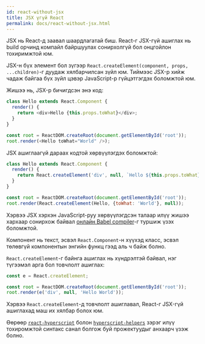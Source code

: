 ```yaml
---
id: react-without-jsx
title: JSX үгүй React
permalink: docs/react-without-jsx.html
---
```


JSX нь React-д заавал шаардлагатай биш. React-г JSX-гүй ашиглах нь build орчинд компайл байршуулах сонирхолгүй бол онцгойлон тохиримжтой юм.

JSX-н бүх элемент бол зүгээр `React.createElement(component, props, ...children)`-г дуудаж хялбарчилсан зүйл юм. Тиймээс JSX-р хийж чадаж байгаа бүх зүйл цэвэр JavaScript-р гүйцэтгэгдэх боломжтой юм.

Жишээ нь, JSX-р бичигдсэн энэ код:

```js
class Hello extends React.Component {
  render() {
    return <div>Hello {this.props.toWhat}</div>;
  }
}

const root = ReactDOM.createRoot(document.getElementById('root'));
root.render(<Hello toWhat="World" />);
```

JSX ашиглаагүй дараах кодтой хөрвүүлэгдэх боломжтой:

```js
class Hello extends React.Component {
  render() {
    return React.createElement('div', null, `Hello ${this.props.toWhat}`);
  }
}

const root = ReactDOM.createRoot(document.getElementById('root'));
root.render(React.createElement(Hello, {toWhat: 'World'}, null));
```

Хэрвээ JSX хэрхэн JavaScript-руу хөрвүүлэгдсэн талаар илүү жишээ хархаар сонирхож байвал [онлайн Babel compiler](babel://jsx-simple-example)-г туршиж үзэх боломжтой.

Компонент нь текст, эсвэл `React.Component`-н хүүхэд класс, эсвэл төлөвгүй компонентын энгийн функц гээд аль ч байж болно.

`React.createElement`-г байнга ашиглах нь хүндрэлтэй байвал, нэг түгээмэл арга бол товчлолт ашиглах:

```js
const e = React.createElement;

const root = ReactDOM.createRoot(document.getElementById('root'));
root.render(e('div', null, 'Hello World'));
```

Хэрвээ `React.createElement`-д товчлолт ашиглавал, React-г JSX-гүй ашиглахад маш их хялбар болох юм.

Өөрөөр [`react-hyperscript`](https://github.com/mlmorg/react-hyperscript) болон [`hyperscript-helpers`](https://github.com/ohanhi/hyperscript-helpers) зэрэг илүү тохиромжтой синтакс санал болгож буй прожектуудыг анхаарч үзэж болно.
